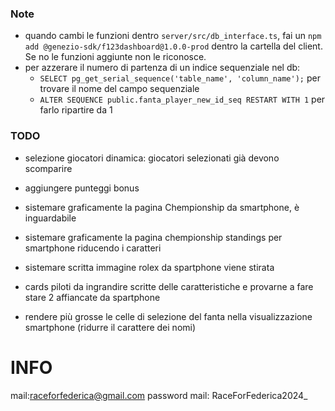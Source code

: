 ### Note
- quando cambi le funzioni dentro `server/src/db_interface.ts`, fai un `npm add @genezio-sdk/f123dashboard@1.0.0-prod` dentro la cartella del client. Se no le funzioni aggiunte non le riconosce.
- per azzerare il numero di partenza di un indice sequenziale nel db: 
	- `SELECT pg_get_serial_sequence('table_name', 'column_name');` per trovare il nome del campo sequenziale
	- `ALTER SEQUENCE public.fanta_player_new_id_seq RESTART WITH 1` per farlo ripartire da 1
	
### TODO
- selezione giocatori dinamica: giocatori selezionati già devono scomparire

- aggiungere punteggi bonus
- sistemare graficamente la pagina Chempionship da smartphone, è inguardabile
- sistemare graficamente la pagina chempionship standings per smartphone riducendo i caratteri 
- sistemare scritta immagine rolex da spartphone viene stirata
- cards piloti da ingrandire scritte delle caratteristiche e provarne a fare stare 2 affiancate da spartphone 
- rendere più grosse le celle di selezione del fanta nella visualizzazione smartphone (ridurre il carattere dei nomi) 

# INFO
mail:raceforfederica@gmail.com
password mail: RaceForFederica2024_

